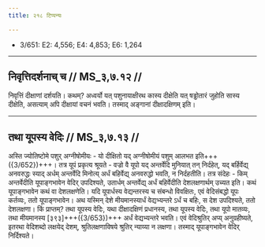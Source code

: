 ```yaml
---
title: २१८ टिप्पन्यः

---
```

- 3/651: E2: 4,556; E4: 4,853; E6: 1,264

____________________________________________


## निवृत्तिदर्शनाच् च // MS_३,७.१२ //

निवृत्तिं दीक्षाणां दर्शयति। कथम्? अध्वर्यो यत् पशुनायाक्षीरथ कास्य दीक्षेति यत् षड्ढोतारं जुहोति सास्य दीक्षेति, असत्याम् अपि दीक्षायां वचनं भवति। तस्माद् अङ्गानां दीक्षादक्षिणम् इति।


____________________________________________


## तथा यूपस्य वेदिः // MS_३,७.१३ //

अस्ति ज्योतिष्टोमे पशुर् अग्नीषोमीयः - यो दीक्षितो यद् अग्नीषोमीयं पशुम् आलभत इति+++({3/652})+++। तत्र यूपं प्रकृत्य श्रूयते - वज्रो वै यूपो यद् अन्तर्वेदि मुनियात् तन् निर्दहेत्, यद् बर्हिर्वेद्य् अनवरुद्धः स्याद् अर्धम् अन्तर्वेदि मिनोत्य् अर्धं बहिर्वेद्य् अनवरुद्धो भवति, न निर्दहतीति।
तत्र संदेहः - किम् अन्तर्वेदीति यूपाङ्गभावेन वेदिर् उपदिश्यते, उतार्धम् अन्तर्वेद्य् अर्धं बहिर्वेदीति देशलक्षणार्थम् उच्यत इति। कथं यूपाङ्गभावेन कथं वा देशलक्षणेति। यदि यूपार्धस्य वेद्यन्तरस्य च संबन्धो विवक्षितः, एवं वेदिसंबद्धो यूपः कर्तव्यः, ततो यूपाङ्गभावेन। अथ यस्मिन् देशे मीयमानस्यार्धं वेद्यभ्यन्तरे ऽर्धं च बहिः, स देश उपदिश्यते, ततो देशलक्षणा।
किं प्राप्तम्? तथा यूपस्य वेदिः, यथा दीक्षादक्षिणं प्रधानस्य, तथा यूपस्य वेदिः, तथा यूपो मातव्यः, तथा मीयमानस्य [३९३]+++({3/653})+++ अर्धं वेद्यभ्यन्तरे भवति। एवं वेदिश्रुतिर् अप्य् अनुग्रहीष्यते, इतरथा वेदिशब्दो लक्षयेद् देशम्, श्रुतिलक्षणाविषये श्रुतिर् न्याय्या न लक्षणा। तस्माद् यूपाङ्गभावेन वेदिर् निर्दिश्यते।
